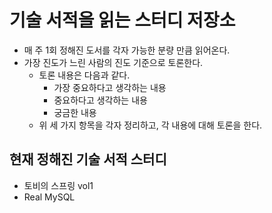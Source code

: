 # 기술 서적을 읽는 스터디 저장소 
- 매 주 1회 정해진 도서를 각자 가능한 분량 만큼 읽어온다. 
- 가장 진도가 느린 사람의 진도 기준으로 토론한다.
  - 토론 내용은 다음과 같다.
    - 가장 중요하다고 생각하는 내용
    - 중요하다고 생각하는 내용
    - 궁금한 내용 
  - 위 세 가지 항목을 각자 정리하고, 각 내용에 대해 토론을 한다. 


## 현재 정해진 기술 서적 스터디 
- 토비의 스프링 vol1 
- Real MySQL